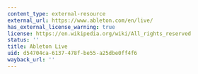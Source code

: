 ```yaml
---
content_type: external-resource
external_url: https://www.ableton.com/en/live/
has_external_license_warning: true
license: https://en.wikipedia.org/wiki/All_rights_reserved
status: ''
title: Ableton Live
uid: d54704ca-6137-478f-be55-a25dbe0ff4f6
wayback_url: ''
---
```

